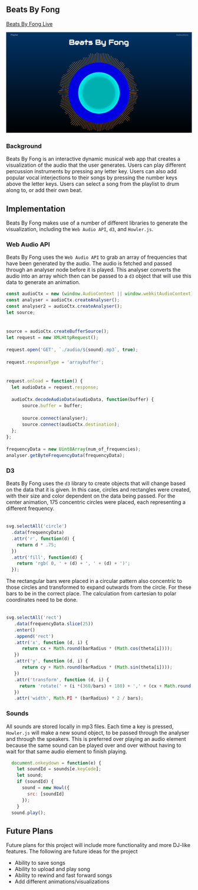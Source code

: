 ## Beats By Fong

[Beats By Fong Live][github]

[github]: https://ryancfong8.github.io/javascript-project/

![home page](pictures/beats_by_fong.png)

### Background

Beats By Fong is an interactive dynamic musical web app that creates a visualization of the audio that the user generates.  Users can play different percussion instruments by pressing any letter key. Users can also add popular vocal interjections to their songs by pressing the number keys above the letter keys. Users can select a song from the playlist to drum along to, or add their own beat.

## Implementation

Beats By Fong makes use of a number of different libraries to generate the visualization, including the `Web Audio API`, `d3`, and `Howler.js`.

### Web Audio API

Beats By Fong uses the `Web Audio API` to grab an array of frequencies that have been generated by the audio.  The audio is fetched and passed through an analyser node before it is played. This analyser converts the audio into an array which then can be passed to a `d3` object that will use this data to generate an animation.

```javascript
const audioCtx = new (window.AudioContext || window.webkitAudioContext)();
const analyser = audioCtx.createAnalyser();
const analyser2 = audioCtx.createAnalyser();
let source;


source = audioCtx.createBufferSource();
let request = new XMLHttpRequest();

request.open('GET', `./audio/${sound}.mp3`, true);

request.responseType = 'arraybuffer';


request.onload = function() {
  let audioData = request.response;

  audioCtx.decodeAudioData(audioData, function(buffer) {
      source.buffer = buffer;

      source.connect(analyser);
      source.connect(audioCtx.destination);
  };
};

frequencyData = new Uint8Array(num_of_frequencies);
analyser.getByteFrequencyData(frequencyData);

```

### D3

Beats By Fong uses the `d3` library to create objects that will change based on the data that it is given.  In this case, circles and rectangles were created, with their size and color dependent on the data being passed. For the center animation, 175 concentric circles were placed, each representing a different frequency.  

```javascript

svg.selectAll('circle')
  .data(frequencyData)
  .attr('r', function(d) {
    return d * .75;
  })
  .attr('fill', function(d) {
    return 'rgb( 0, ' + (d) + ', ' + (d) + ')';
  });


```

The rectangular bars were placed in a circular pattern also concentric to those circles and transformed to expand outwards from the circle. For these bars to be in the correct place. The calculation from cartesian to polar coordinates need to be done.

```javascript

svg.selectAll('rect')
   .data(frequencyData.slice(25))
   .enter()
   .append('rect')
   .attr('x', function (d, i) {
      return cx + Math.round(barRadius * (Math.cos(theta[i])));
   })
   .attr('y', function (d, i) {
      return cy + Math.round(barRadius * (Math.sin(theta[i])));
   })
   .attr('transform', function (d, i) {
     return 'rotate(' + (i *(360/bars) + 180) + ',' + (cx + Math.round((barRadius) * (Math.cos(theta[i])))) + ',' + (cy + Math.round((barRadius) * (Math.sin(theta[i])))) + ')'
   })
   .attr('width', Math.PI * (barRadius) * 2 / bars);

```

### Sounds

All sounds are stored locally in mp3 files.  Each time a key is pressed, `Howler.js` will make a new sound object, to be passed through the analyser and through the speakers.  This is preferred over playing an audio element because the same sound can be played over and over without having to wait for that same audio element to finish playing.

```javascript
  document.onkeydown = function(e) {
    let soundId = sounds[e.keyCode];
    let sound;
    if (soundId) {
      sound = new Howl({
        src: [soundId]
      });
    }
  sound.play();
```

## Future Plans

Future plans for this project will include more functionality and more DJ-like features. The following are future ideas for the project

- Ability to save songs
- Ability to upload and play song
- Ability to rewind and fast forward songs
- Add different animations/visualizations

